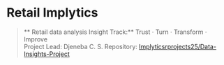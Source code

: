 # Retail Implytics
> ** Retail data analysis Insight Track:**
> Trust · Turn · Transform · Improve  
> Project Lead: Djeneba C. S. 
> Repository: [Implyticsrprojects25/Data-Insights-Project](https://github.com/Implyticsrprojects25/Data-Insights-Project)
